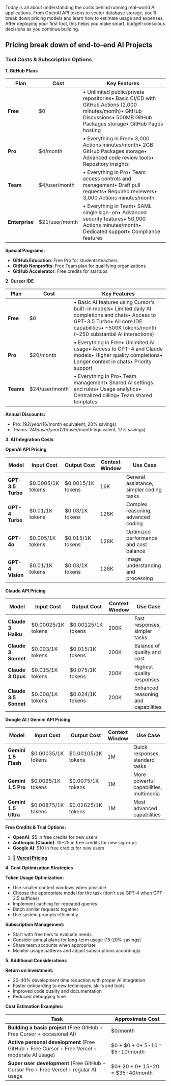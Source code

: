 Today is all about understanding the costs behind running real-world AI applications. From OpenAI API tokens to vector database storage, you’ll break down pricing models and learn how to estimate usage and expenses. After deploying your first tool, this helps you make smart, budget-conscious decisions as you continue building.

## Pricing break down of end-to-end AI Projects

### Tool Costs & Subscription Options

**1. GitHub Plans**

| Plan | Cost | Key Features |
| --- | --- | --- |
| **Free** | $0 | • Unlimited public/private repositories• Basic CI/CD with GitHub Actions (2,000 minutes/month)• GitHub Discussions• 500MB GitHub Packages storage• GitHub Pages hosting |
| **Pro** | $4/month | • Everything in Free• 3,000 Actions minutes/month• 2GB GitHub Packages storage• Advanced code review tools• Repository insights |
| **Team** | $4/user/month | • Everything in Pro• Team access controls and management• Draft pull requests• Required reviewers• 3,000 Actions minutes/month |
| **Enterprise** | $21/user/month | • Everything in Team• SAML single sign-on• Advanced security features• 50,000 Actions minutes/month• Dedicated support• Compliance features |

**Special Programs:**

- **GitHub Education**: Free Pro for students/teachers
- **GitHub Nonprofits**: Free Team plan for qualifying organizations
- **GitHub Accelerator**: Free credits for startups

**2. Cursor IDE**

| Plan | Cost | Key Features |
| --- | --- | --- |
| **Free** | $0 | • Basic AI features using Cursor's built-in models• Limited daily AI completions and chats• Access to GPT-3.5 Turbo• All core IDE capabilities• ~500K tokens/month (~250 substantial AI interactions) |
| **Pro** | $20/month | • Everything in Free• Unlimited AI usage• Access to GPT-4 and Claude models• Higher quality completions• Longer context in chats• Priority support |
| **Teams** | $24/user/month | • Everything in Pro• Team management• Shared AI settings and rules• Usage analytics• Centralized billing• Team shared templates |

**Annual Discounts:**

- Pro: $192/year ($16/month equivalent, 20% savings)
- Teams: $240/user/year ($20/user/month equivalent, 17% savings)

**3. AI Integration Costs**

**OpenAI API Pricing**

| Model | Input Cost | Output Cost | Context Window | Use Case |
| --- | --- | --- | --- | --- |
| **GPT-3.5 Turbo** | $0.0005/1K tokens | $0.0015/1K tokens | 16K | General assistance, simpler coding tasks |
| **GPT-4 Turbo** | $0.01/1K tokens | $0.03/1K tokens | 128K | Complex reasoning, advanced coding |
| **GPT-4o** | $0.005/1K tokens | $0.015/1K tokens | 128K | Optimized performance and cost balance |
| **GPT-4 Vision** | $0.01/1K tokens | $0.03/1K tokens | 128K | Image understanding and processing |

**Claude API Pricing**

| Model | Input Cost | Output Cost | Context Window | Use Case |
| --- | --- | --- | --- | --- |
| **Claude 3 Haiku** | $0.00025/1K tokens | $0.00125/1K tokens | 200K | Fast responses, simpler tasks |
| **Claude 3 Sonnet** | $0.003/1K tokens | $0.015/1K tokens | 200K | Balance of quality and cost |
| **Claude 3 Opus** | $0.015/1K tokens | $0.075/1K tokens | 200K | Highest quality responses |
| **Claude 3.5 Sonnet** | $0.008/1K tokens | $0.024/1K tokens | 200K | Enhanced reasoning and capabilities |

**Google AI / Gemini API Pricing**

| Model | Input Cost | Output Cost | Context Window | Use Case |
| --- | --- | --- | --- | --- |
| **Gemini 1.5 Flash** | $0.00035/1K tokens | $0.00105/1K tokens | 1M | Quick responses, standard tasks |
| **Gemini 1.5 Pro** | $0.0025/1K tokens | $0.0075/1K tokens | 1M | More powerful capabilities, multimedia |
| **Gemini 1.5 Ultra** | $0.00875/1K tokens | $0.02625/1K tokens | 1M | Most advanced capabilities |

**Free Credits & Trial Options:**

- **OpenAI**: $5 in free credits for new users
- **Anthropic (Claude)**: $10-$25 in free credits for new sign-ups
- **Google AI**: $10 in free credits for new users
1. **🔗 [Vercel Pricing](https://vercel.com/pricing)**

**4. Cost Optimization Strategies**

**Token Usage Optimization:**

- Use smaller context windows when possible
- Choose the appropriate model for the task (don't use GPT-4 when GPT-3.5 suffices)
- Implement caching for repeated queries
- Batch similar requests together
- Use system prompts efficiently

**Subscription Management:**

- Start with free tiers to evaluate needs
- Consider annual plans for long-term usage (15-20% savings)
- Share team accounts when appropriate
- Monitor usage patterns and adjust subscriptions accordingly

**5. Additional Considerations**

**Return on Investment:**

- 20-40% development time reduction with proper AI integration
- Faster onboarding to new techniques, skills and tools
- Improved code quality and documentation
- Reduced debugging time

**Cost Estimation Examples:**

| Task | Approximate Cost |
| --- | --- |
| **Building a basic project** (Free GitHub + Free Cursor + occasional AI) | $0/month |
| **Active personal development** (Free GitHub + Free Cursor + Free Vercel + moderate AI usage) | $0 + $0 + $0+ ~$5-10 = $5-10/month |
| **Super user development** (Free GitHub + Cursor Pro +  Free Vercel  + regular AI usage | $0+ $20 + 0 + ~$15-20 = $35-40/month |
